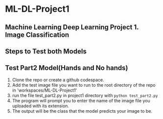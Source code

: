 # ML-DL-Project1

## Machine Learning Deep Learning Project 1. Image Classification

## Steps to Test both Models

## Test Part2 Model(Hands and No hands)

1. Clone the repo or create a github codespace.
2. Add the test image file you want to run to the root directory of the repo in 'workspaces/ML-DL-Project1'
3. run the file test_part2.py in project1 directory with `python test_part2.py `
4. The program will prompt you to enter the name of the image file you uploaded with its extension.
5. The output will be the class that the model predicts your image to be.
